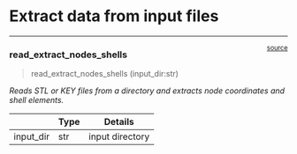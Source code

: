 # Extract data from input files


<!-- WARNING: THIS FILE WAS AUTOGENERATED! DO NOT EDIT! -->

------------------------------------------------------------------------

<a
href="https://github.com/Maryam-Sargol/PCA-morphed_model/blob/main/PCA_morphed_model/read_extract.py#L17"
target="_blank" style="float:right; font-size:smaller">source</a>

### read_extract_nodes_shells

>  read_extract_nodes_shells (input_dir:str)

*Reads STL or KEY files from a directory and extracts node coordinates
and shell elements.*

<table>
<thead>
<tr>
<th></th>
<th><strong>Type</strong></th>
<th><strong>Details</strong></th>
</tr>
</thead>
<tbody>
<tr>
<td>input_dir</td>
<td>str</td>
<td>input directory</td>
</tr>
</tbody>
</table>
